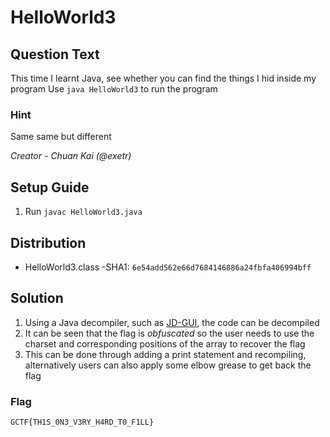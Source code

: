 # HelloWorld3

## Question Text
This time I learnt Java, see whether you can find the things I hid inside my program
Use `java HelloWorld3` to run the program 

### Hint
Same same but different

*Creator - Chuan Kai (@exetr)*

## Setup Guide
1. Run `javac HelloWorld3.java`

## Distribution
- HelloWorld3.class
	-SHA1: `6e54add562e66d7684146886a24fbfa406994bff`

## Solution
1. Using a Java decompiler, such as [JD-GUI](http://jd.benow.ca/), the code can be decompiled
2. It can be seen that the flag is *obfuscated* so the user needs to use the charset and corresponding positions of the array to recover the flag
3. This can be done through adding a print statement and recompiling, alternatively users can also apply some elbow grease to get back the flag
### Flag
`GCTF{TH1S_0N3_V3RY_H4RD_T0_F1LL}`
